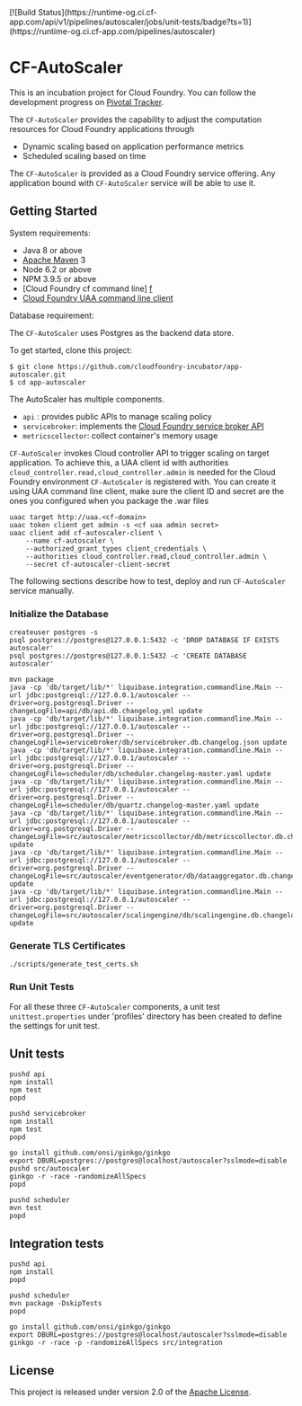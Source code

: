 <link href="https://raw.github.com/clownfart/Markdown-CSS/master/markdown.css" rel="stylesheet"></link>
[![Build Status](https://runtime-og.ci.cf-app.com/api/v1/pipelines/autoscaler/jobs/unit-tests/badge?ts=1)](https://runtime-og.ci.cf-app.com/pipelines/autoscaler)

# CF-AutoScaler

This is an incubation project for Cloud Foundry. You can follow the development progress on [Pivotal Tracker][t].

The `CF-AutoScaler` provides the capability to adjust the computation resources for Cloud Foundry applications through

* Dynamic scaling based on application performance metrics
* Scheduled scaling based on time

The `CF-AutoScaler` is provided as a Cloud Foundry service offering. Any application bound with `CF-AutoScaler` service will be able to use it.

## Getting Started

System requirements:

* Java 8 or above
* [Apache Maven][b] 3
* Node 6.2 or above
* NPM 3.9.5 or above
* [Cloud Foundry cf command line] [f]
* [Cloud Foundry UAA command line client][u]

Database requirement:

The `CF-AutoScaler` uses Postgres as the backend data store.

To get started, clone this project:

```shell
$ git clone https://github.com/cloudfoundry-incubator/app-autoscaler.git
$ cd app-autoscaler
```

The AutoScaler has multiple components.

* `api` : provides public APIs to manage scaling policy
* `servicebroker`: implements the [Cloud Foundry service broker API][k]
* `metricscollector`: collect container's memory usage



`CF-AutoScaler` invokes Cloud controller API to trigger scaling on target application. To achieve this, a UAA client id with  authorities `cloud_controller.read,cloud_controller.admin` is needed for the Cloud Foundry environment `CF-AutoScaler` is registered with. You can create it using UAA command line client, make sure the client ID and secret are the ones you configured when you package the .war files

```shell
uaac target http://uaa.<cf-domain>
uaac token client get admin -s <cf uaa admin secret>
uaac client add cf-autoscaler-client \
	--name cf-autoscaler \
    --authorized_grant_types client_credentials \
    --authorities cloud_controller.read,cloud_controller.admin \
    --secret cf-autoscaler-client-secret
```

The following sections describe how to test, deploy and run `CF-AutoScaler` service manually.

### Initialize the Database
```shell
createuser postgres -s
psql postgres://postgres@127.0.0.1:5432 -c 'DROP DATABASE IF EXISTS autoscaler'
psql postgres://postgres@127.0.0.1:5432 -c 'CREATE DATABASE autoscaler'

mvn package
java -cp 'db/target/lib/*' liquibase.integration.commandline.Main --url jdbc:postgresql://127.0.0.1/autoscaler --driver=org.postgresql.Driver --changeLogFile=api/db/api.db.changelog.yml update
java -cp 'db/target/lib/*' liquibase.integration.commandline.Main --url jdbc:postgresql://127.0.0.1/autoscaler --driver=org.postgresql.Driver --changeLogFile=servicebroker/db/servicebroker.db.changelog.json update
java -cp 'db/target/lib/*' liquibase.integration.commandline.Main --url jdbc:postgresql://127.0.0.1/autoscaler --driver=org.postgresql.Driver --changeLogFile=scheduler/db/scheduler.changelog-master.yaml update
java -cp 'db/target/lib/*' liquibase.integration.commandline.Main --url jdbc:postgresql://127.0.0.1/autoscaler --driver=org.postgresql.Driver --changeLogFile=scheduler/db/quartz.changelog-master.yaml update
java -cp 'db/target/lib/*' liquibase.integration.commandline.Main --url jdbc:postgresql://127.0.0.1/autoscaler --driver=org.postgresql.Driver --changeLogFile=src/autoscaler/metricscollector/db/metricscollector.db.changelog.yml update
java -cp 'db/target/lib/*' liquibase.integration.commandline.Main --url jdbc:postgresql://127.0.0.1/autoscaler --driver=org.postgresql.Driver --changeLogFile=src/autoscaler/eventgenerator/db/dataaggregator.db.changelog.yml update
java -cp 'db/target/lib/*' liquibase.integration.commandline.Main --url jdbc:postgresql://127.0.0.1/autoscaler --driver=org.postgresql.Driver --changeLogFile=src/autoscaler/scalingengine/db/scalingengine.db.changelog.yml update
```
### Generate TLS Certificates
```shell
./scripts/generate_test_certs.sh
```

### Run Unit Tests

For all these three `CF-AutoScaler` components, a unit test `unittest.properties` under 'profiles' directory has been created to define the settings for unit test.

## Unit tests
```shell
pushd api
npm install
npm test
popd

pushd servicebroker
npm install
npm test
popd

go install github.com/onsi/ginkgo/ginkgo
export DBURL=postgres://postgres@localhost/autoscaler?sslmode=disable
pushd src/autoscaler
ginkgo -r -race -randomizeAllSpecs
popd

pushd scheduler
mvn test
popd
```

## Integration tests
```shell
pushd api
npm install
popd

pushd scheduler
mvn package -DskipTests
popd

go install github.com/onsi/ginkgo/ginkgo
export DBURL=postgres://postgres@localhost/autoscaler?sslmode=disable
ginkgo -r -race -p -randomizeAllSpecs src/integration
```
## License

This project is released under version 2.0 of the [Apache License][l].


[a]: docs/API_usage.rst
[b]: https://maven.apache.org/
[c]: http://couchdb.apache.org/
[d]: http://www.eclipse.org/m2e/
[e]: http://www.cloudant.com
[f]: https://github.com/cloudfoundry/cli/releases
[k]: http://docs.cloudfoundry.org/services/api.html
[l]: LICENSE
[t]: https://www.pivotaltracker.com/projects/1566795
[u]: https://github.com/cloudfoundry/cf-uaac
